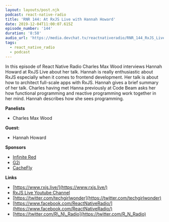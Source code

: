```yaml
---
layout: layouts/post.njk
podcast: react-native-radio
title: 'RNR 144: At RxJS Live with Hannah Howard'
date: 2019-12-04T11:00:07.615Z
episode_number: '144'
duration: '8:58'
audio_url: 'https://media.devchat.tv/reactnativeradio/RNR_144_RxJS_Live_Hannah_Howard.mp3'
tags:
  - react_native_radio
  - podcast
---
```

In this episode of React Native Radio Charles Max Wood interviews Hannah Howard at RxJS Live about her talk. Hannah is really enthusiastic about RxJS especially when it comes to frontend development. Her talk is about how to architect full-scale apps with RxJS. Hannah gives a brief summary of her talk. Charles having met Hanna previously at Code Beam asks her how functional programming and reactive programming work together in her mind. Hannah describes how she sees programming.

**Panelists**

- Charles Max Wood

**Guest:**

- Hannah Howard

**Sponsors**

- [Infinite Red](http://radio.infinite.red/)
- [G2i](https://www.g2i.co/?utm_source=React_Native_Radio&amp;utm_medium=Podcast)
- [CacheFly](https://www.cachefly.com/)

**Links**

- [https://www.rxjs.live/](https://www.rxjs.live/)
- [RxJS Live Youtube Channel](https://www.youtube.com/channel/UCmvhqGbbqkhJ63V3g-l-5Gg)
- [https://twitter.com/techgirlwonder](https://twitter.com/techgirlwonder)
- [https://www.facebook.com/ReactNativeRadio/](https://www.facebook.com/ReactNativeRadio/)
- [https://twitter.com/R\_N\_Radio](https://twitter.com/R_N_Radio)
